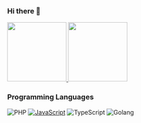 ### Hi there 👋

<!--
**khaydarov/khaydarov** is a ✨ _special_ ✨ repository because its `README.md` (this file) appears on your GitHub profile.

Here are some ideas to get you started:

- 🔭 I’m currently working on ...
- 🌱 I’m currently learning ...
- 👯 I’m looking to collaborate on ...
- 🤔 I’m looking for help with ...
- 💬 Ask me about ...
- 📫 How to reach me: ...
- 😄 Pronouns: ...
- ⚡ Fun fact: ...
-->

<a href="https://www.linkedin.com/in/murod-khaydarov/"><img height="137px" src="https://github-readme-stats.vercel.app/api?username=khaydarov&hide_title=true&hide_border=false&show_icons=true&include_all_commits=true&count_private=true&theme=vue" /> <!-- wi*quL3fcV --><img height="137px" src="https://github-readme-stats.vercel.app/api/top-langs/?username=khaydarov&hide=html&hide_title=true&hide_border=false&layout=compact&langs_count=7&theme=vue" /></a>

### Programming Languages

![PHP](https://img.shields.io/badge/-PHP-fff?&logo=PHP)
[![JavaScript](https://img.shields.io/badge/-JavaScript-fff?&logo=JavaScript&logoColor=ddc508)](https://github.com/adamalston?tab=repositories&q=&type=&language=javascript)
![TypeScript](https://img.shields.io/badge/-TypeScript-fff?&logo=TypeScript&logoColor=007ACC)
![Golang](https://img.shields.io/badge/-Golang-fff?&logo=Go&logoColor=4479A1)
